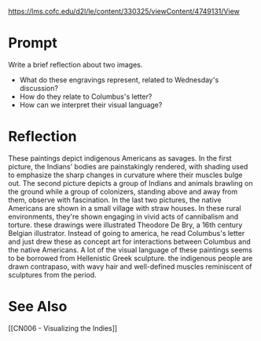 https://lms.cofc.edu/d2l/le/content/330325/viewContent/4749131/View
# Prompt
Write a brief reflection about two images. 
- What do these engravings represent, related to Wednesday's discussion?
- How do they relate to Columbus's letter?
- How can we interpret their visual language?

# Reflection
These paintings depict indigenous Americans as savages. In the first picture, the Indians' bodies are painstakingly rendered, with shading used to emphasize the sharp changes in curvature where their muscles bulge out. The second picture depicts a group of Indians and animals brawling on the ground while a group of colonizers, standing above and away from them, observe with fascination. In the last two pictures, the native Americans are shown in a small village with straw houses. In these rural environments, they're shown engaging in vivid acts of cannibalism and torture. these drawings were illustrated Theodore De Bry, a 16th century Belgian illustrator. Instead of going to america, he read Columbus's letter and just drew these as concept art for interactions between Columbus and the native Americans. A lot of the visual language of these paintings seems to be borrowed from Hellenistic Greek sculpture. the indigenous people are drawn contrapaso, with wavy hair and well-defined muscles reminiscent of sculptures from the period.
# See Also
[[CN006 - Visualizing the Indies]]
